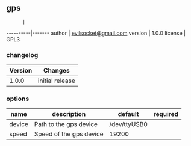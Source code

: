 ## gps

          |
----------|-------
author    | evilsocket@gmail.com
version   | 1.0.0
license   | GPL3

### changelog

Version   | Changes
----------|----------
1.0.0     | initial release

### options

name      | description              | default      |required
----------|--------------------------|--------------|---------
device    | Path to the gps device   | /dev/ttyUSB0 | |x|
speed     | Speed of the gps device  | 19200        | |x|